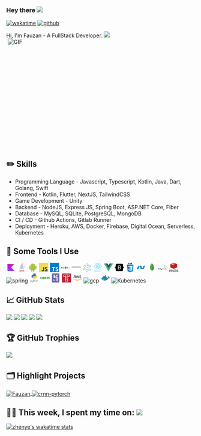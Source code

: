 ### Hey there <img src="https://media.giphy.com/media/hvRJCLFzcasrR4ia7z/giphy.gif" width="25px">
[![wakatime](https://wakatime.com/badge/user/47f75574-2966-4f48-97b1-6e8cb232b740.svg)](https://wakatime.com/@47f75574-2966-4f48-97b1-6e8cb232b740)
[![github](https://img.shields.io/github/followers/muhdfauzan93?logo=github&style=plastic)](https://github.com/muhdfauzan93?tab=followers)

Hi, I'm Fauzan - A FullStack Developer.  <img src="https://media.giphy.com/media/mGcNjsfWAjY5AEZNw6/giphy.gif" width="50"></h2>
<img align="right" alt="GIF" src="https://github.com/abhisheknaiidu/abhisheknaiidu/blob/master/code.gif?raw=true" width="500" height="320" />

<h2>✏️ Skills</h2>

* Programming Language - Javascript, Typescript, Kotlin, Java, Dart, Golang, Swift
* Frontend - Kotlin, Flutter, NextJS, TailwindCSS
* Game Development - Unity
* Backend - NodeJS, Express JS, Spring Boot, ASP.NET Core, Fiber
* Database - MySQL, SQLite, PostgreSQL, MongoDB
* CI / CD - Github Actions, Gitlab Runner
* Deployment - Heroku, AWS, Docker, Firebase, Digital Ocean, Serverless, Kubernetes

<h2>🚀 Some Tools I Use</h2>
<p align="left">
<img src="https://raw.githubusercontent.com/devicons/devicon/master/icons/kotlin/kotlin-original.svg" alt="react" width="25" height="25" />
<img src="https://raw.githubusercontent.com/devicons/devicon/master/icons/java/java-original-wordmark.svg" alt="java" width="25" height="25" />
<img src="https://raw.githubusercontent.com/devicons/devicon/master/icons/android/android-original.svg" alt="java" width="25" height="25" />
<img src="https://raw.githubusercontent.com/devicons/devicon/master/icons/javascript/javascript-original.svg" alt="javascript" width="25" height="25" />
<img src="https://raw.githubusercontent.com/devicons/devicon/master/icons/typescript/typescript-original.svg" alt="typescript" width="25" height="25" />
<img src="https://raw.githubusercontent.com/devicons/devicon/master/icons/nodejs/nodejs-original-wordmark.svg" alt="nodejs" width="25" height="25" />
<img src="https://raw.githubusercontent.com/devicons/devicon/master/icons/express/express-original-wordmark.svg" alt="angular-js" width="25" height="25" />
<img src="https://raw.githubusercontent.com/devicons/devicon/master/icons/electron/electron-original.svg" alt="react" width="25" height="25" />
<img src="https://raw.githubusercontent.com/devicons/devicon/master/icons/react/react-original-wordmark.svg" alt="react" width="25" height="25" />
<img src="https://raw.githubusercontent.com/devicons/devicon/master/icons/vuejs/vuejs-original.svg" alt="vue" width="25" height="25" />
<img src="https://raw.githubusercontent.com/devicons/devicon/master/icons/bootstrap/bootstrap-plain.svg" alt="bootstrap" width="25" height="25" />
<img src="https://raw.githubusercontent.com/devicons/devicon/master/icons/css3/css3-original-wordmark.svg" alt="css3" width="25" height="25" />
<img src="https://raw.githubusercontent.com/devicons/devicon/master/icons/dot-net/dot-net-original.svg" alt=".NET" width="25" height="25" />
<img src="https://raw.githubusercontent.com/devicons/devicon/master/icons/mongodb/mongodb-original.svg" alt="mongodb" width="25" height="25" />
<img src="https://raw.githubusercontent.com/devicons/devicon/master/icons/mysql/mysql-original-wordmark.svg" alt="mysql" width="25" height="25" />
<img src="https://raw.githubusercontent.com/devicons/devicon/master/icons/redis/redis-original-wordmark.svg" alt="redis" width="25" height="25" />
<img src="https://www.vectorlogo.zone/logos/springio/springio-icon.svg" alt="spring" width="25" height="25" />
<img src="https://raw.githubusercontent.com/devicons/devicon/master/icons/python/python-original-wordmark.svg" alt="python" width="25" height="25" />
<img src="https://raw.githubusercontent.com/devicons/devicon/master/icons/nginx/nginx-original.svg" alt="nginx" width="25" height="25" />
<img src="https://raw.githubusercontent.com/devicons/devicon/master/icons/heroku/heroku-plain.svg" alt="heroku" width="25" height="25" />
<img src="https://raw.githubusercontent.com/devicons/devicon/master/icons/travis/travis-plain.svg" alt="travis" width="25" height="25" />
<img src="https://raw.githubusercontent.com/github/explore/80688e429a7d4ef2fca1e82350fe8e3517d3494d/topics/aws/aws.png" alt="aws" width="25" height="25" />
<img src="https://www.vectorlogo.zone/logos/google_cloud/google_cloud-icon.svg" alt="gcp" width="25" height="25" />
<img src="https://raw.githubusercontent.com/devicons/devicon/master/icons/docker/docker-original.svg" alt="Docker" width="25" height="25" />
<img src="https://www.vectorlogo.zone/logos/kubernetes/kubernetes-icon.svg" alt="Kubernetes" width="25" height="25" />
</p>

## &#x1f4c8; GitHub Stats

![](https://github-profile-summary-cards.vercel.app/api/cards/profile-details?username=muhdfauzan93&theme=dracula)
![](https://github-profile-summary-cards.vercel.app/api/cards/repos-per-language?username=muhdfauzan93&theme=dracula)
![](https://github-profile-summary-cards.vercel.app/api/cards/most-commit-language?username=muhdfauzan93&theme=dracula)
![](https://github-profile-summary-cards.vercel.app/api/cards/stats?username=muhdfauzan93&theme=dracula)
![](https://github-profile-summary-cards.vercel.app/api/cards/productive-time?username=muhdfauzan93&theme=dracula)

## 🏆 GitHub Trophies

![](https://github-profile-trophy.vercel.app/?username=muhdfauzan93&theme=dracula&margin-w=10)


## 🗂️ Highlight Projects

<a href="https://github.com/muhdfauzan93/Android-MVVM-Architecture">
  <img align="center" src="https://github-readme-stats.vercel.app/api/pin/?username=muhdfauzan93&repo=Android-MVVM-Architecture&show_icons=true&line_height=27&title_color=6aa6f8&text_color=8a919a&icon_color=6aa6f8&bg_color=0e1116" alt="Fauzan" />
</a>

<a href="https://github.com/muhdfauzan93/KatSini">
  <img align="center" src="https://github-readme-stats.vercel.app/api/pin/?username=muhdfauzan93&repo=KatSini&show_icons=true&line_height=27&title_color=6aa6f8&text_color=8a919a&icon_color=6aa6f8&bg_color=0e1116" alt="crnn-pytorch" />
</a>

## 🧑‍💻  This week, I spent my time on: <img src="https://media.giphy.com/media/VgCDAzcKvsR6OM0uWg/giphy.gif" width="50">

[![zhenye's wakatime stats](https://github-readme-stats.vercel.app/api/wakatime?username=Fauzan&line_height=27&title_color=6aa6f8&text_color=8a919a&icon_color=6aa6f8&bg_color=0e1116&range=last_7_days)](https://github.com/anuraghazra/github-readme-stats)
